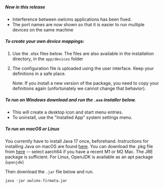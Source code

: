 ##### New in this release

- Interference between owlcms applications has been fixed.
- The port names are now shown so that it is easier to run multiple devices on the same machine

##### To create your own device mappings:

1. Use the .xlsx files below. The files are also available in the installation directory, in the `app/devices` folder 

2. The configuration file is uploaded using the user interface. Keep your definitions in a safe place.

   Note: If you install a new version of the package, you need to copy your definitions again (unfortunately we cannot change that behavior).

##### To run on Windows download and run the `.exe` installer below.  

- This will create a desktop icon and start menu entries.
- To uninstall, use the "Installed App" system settings menu.

##### To run on macOS or Linux

You currently have to install Java 17 once, beforehand. Instructions for installing Java on macOS are found [here](https://adoptium.net/installation/macOS/).  You can download the .pkg file from [here](https://adoptium.net/temurin/releases/) -- select aarch64 if you have a recent M1 or M2 Mac.  The JRE package is sufficient.  For Linux, OpenJDK is available as an apt package (`openjdk`)

Then download the `.jar` file below and run.
```
java -jar owlcms-firmata.jar
```